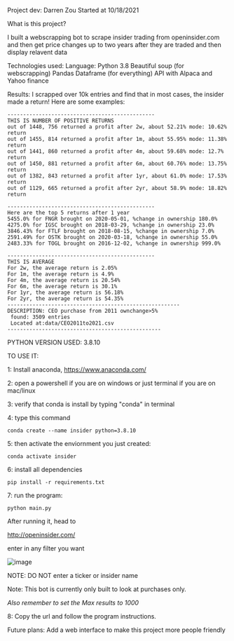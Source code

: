 Project dev: Darren Zou 
Started at 10/18/2021

What is this project?

I built a webscrapping bot to scrape insider trading from openinsider.com and then get price changes up to two years after they are traded and then display relavent data

Technologies used:
Language: Python 3.8
Beautiful soup (for webscrapping)
Pandas Dataframe (for everything)
API with Alpaca and Yahoo finance

Results:
I scrapped over 10k entries and find that in most cases, the insider made a return! 
Here are some examples:
```
-----------------------------------------------
THIS IS NUMBER OF POSITIVE RETURNS
out of 1448, 756 returned a profit after 2w, about 52.21% mode: 10.62% return
out of 1455, 814 returned a profit after 1m, about 55.95% mode: 11.38% return
out of 1441, 860 returned a profit after 4m, about 59.68% mode: 12.7% return
out of 1450, 881 returned a profit after 6m, about 60.76% mode: 13.75% return
out of 1382, 843 returned a profit after 1yr, about 61.0% mode: 17.53% return
out of 1129, 665 returned a profit after 2yr, about 58.9% mode: 18.82% return

-----------------------------------------------
Here are the top 5 returns after 1 year
5455.0% for FNGR brought on 2020-05-01, %change in ownership 180.0%
4275.0% for IGSC brought on 2018-03-29, %change in ownership 23.0%
3846.43% for FTLF brought on 2018-08-15, %change in ownership 7.0%
2591.49% for OSTK brought on 2020-03-18, %change in ownership 55.0%
2483.33% for TOGL brought on 2016-12-02, %change in ownership 999.0%

-----------------------------------------------
THIS IS AVERAGE  
For 2w, the average return is 2.05%
For 1m, the average return is 4.9%
For 4m, the average return is 20.54%
For 6m, the average return is 30.1%
For 1yr, the average return is 56.18%
For 2yr, the average return is 54.35%
-------------------------------------------------------
DESCRIPTION: CEO purchase from 2011 ownchange>5%
 found: 3509 entries
 Located at:data/CEO2011to2021.csv
-------------------------------------------------
```

PYTHON VERSION USED: 3.8.10

TO USE IT:

1: Install anaconda, https://www.anaconda.com/

2: open a powershell if you are on windows or just terminal if you are on mac/linux

3: verify that conda is install by typing "conda" in terminal

4: type this command 
```
conda create --name insider python=3.8.10
```

5: then activate the enviornment you just created:
```
conda activate insider
```

6: install all dependencies
```
pip install -r requirements.txt 
```

7: run the program: 
```
python main.py
```


After running it, head to 

http://openinsider.com/

enter in any filter you want 

![image](https://user-images.githubusercontent.com/89553844/157266948-6cf8b55d-0cc7-4adb-9e9b-04cb2055ecb0.png)

NOTE: DO NOT enter a ticker or insider name

Note: This bot is currently only built to look at purchases only. 

*Also remember to set the Max results to 1000*

8: 
Copy the url and follow the program instructions.


Future plans: Add a web interface to make this project more people friendly












